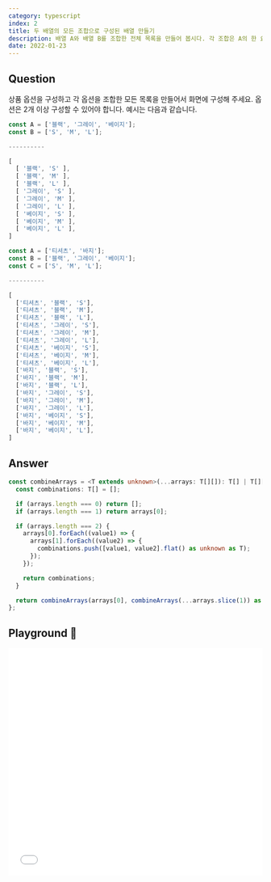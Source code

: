 ```yaml
---
category: typescript
index: 2
title: 두 배열의 모든 조합으로 구성된 배열 만들기
description: 배열 A와 배열 B를 조합한 전체 목록을 만들어 봅시다. 각 조합은 A의 한 요소와 B의 한 요소의 튜플로 구성해야 합니다.
date: 2022-01-23
---
```


## Question

상품 옵션을 구성하고 각 옵션을 조합한 모든 목록을 만들어서 화면에 구성해 주세요. 옵션은 2개 이상 구성할 수 있어야 합니다. 예시는 다음과 같습니다.

```typescript
const A = ['블랙', '그레이', '베이지'];
const B = ['S', 'M', 'L'];

----------

[
  [ '블랙', 'S' ],
  [ '블랙', 'M' ],
  [ '블랙', 'L' ],
  [ '그레이', 'S' ],
  [ '그레이', 'M' ],
  [ '그레이', 'L' ],
  [ '베이지', 'S' ],
  [ '베이지', 'M' ],
  [ '베이지', 'L' ],
]
```

```typescript
const A = ['티셔츠', '바지'];
const B = ['블랙', '그레이', '베이지'];
const C = ['S', 'M', 'L'];

----------

[
  ['티셔츠', '블랙', 'S'],
  ['티셔츠', '블랙', 'M'],
  ['티셔츠', '블랙', 'L'],
  ['티셔츠', '그레이', 'S'],
  ['티셔츠', '그레이', 'M'],
  ['티셔츠', '그레이', 'L'],
  ['티셔츠', '베이지', 'S'],
  ['티셔츠', '베이지', 'M'],
  ['티셔츠', '베이지', 'L'],
  ['바지', '블랙', 'S'],
  ['바지', '블랙', 'M'],
  ['바지', '블랙', 'L'],
  ['바지', '그레이', 'S'],
  ['바지', '그레이', 'M'],
  ['바지', '그레이', 'L'],
  ['바지', '베이지', 'S'],
  ['바지', '베이지', 'M'],
  ['바지', '베이지', 'L'],
]
```

## Answer

```typescript
const combineArrays = <T extends unknown>(...arrays: T[][]): T[] | T[][] => {
  const combinations: T[] = [];

  if (arrays.length === 0) return [];
  if (arrays.length === 1) return arrays[0];

  if (arrays.length === 2) {
    arrays[0].forEach((value1) => {
      arrays[1].forEach((value2) => {
        combinations.push([value1, value2].flat() as unknown as T);
      });
    });

    return combinations;
  }

  return combineArrays(arrays[0], combineArrays(...arrays.slice(1)) as T[]);
};
```

## Playground 🚀

<iframe width="100%" height="450" src="//jsfiddle.net/specialguest/g3pLve06/embedded/result,js/dark/" allowfullscreen="allowfullscreen" allowpaymentrequest frameborder="0"></iframe>
